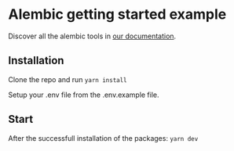 # Alembic getting started example

Discover all the alembic tools in [our documentation](https://docs.alembic.tech/). 

## Installation

Clone the repo and run `yarn install`

Setup your .env file from the .env.example file. 

## Start

After the successfull installation of the packages: `yarn dev`
